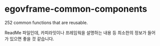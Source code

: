 # egovframe-common-components
 252 common functions that are reusable. 

ReadMe 파일인데, 카피라잇이나 프레임웍을 설명하는 내용 등 최소한의 정보가 들어가 있으면 좋을 것 같습니다.